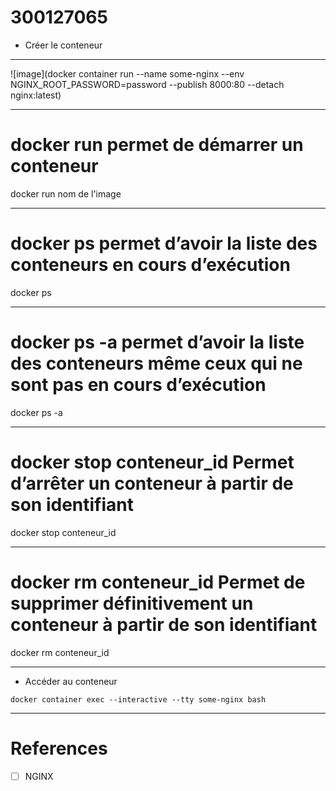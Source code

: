 # 300127065

* Créer le conteneur

-------------------------------------------------------------------------------------------

![image](docker container run --name some-nginx --env NGINX_ROOT_PASSWORD=password --publish 8000:80 --detach nginx:latest)

------------------------------------------------------------------------------------------------
# docker run permet de démarrer un conteneur

docker run nom de l'image 

------------------------------------------------------------------------------------------------

# docker ps	permet d’avoir la liste des conteneurs en cours d’exécution

docker ps

------------------------------------------------------------------------------------------------

# docker ps -a	permet d’avoir la liste des conteneurs même ceux qui ne sont pas en cours d’exécution

docker ps -a

------------------------------------------------------------------------------------------------

# docker stop conteneur_id Permet d’arrêter un conteneur à partir de son identifiant

docker stop conteneur_id

------------------------------------------------------------------------------------------------

# docker rm conteneur_id	Permet de supprimer définitivement un conteneur à partir de son identifiant

docker rm conteneur_id

------------------------------------------------------------------------------------------------

* Accéder au conteneur

```
docker container exec --interactive --tty some-nginx bash
```
------------------------------------------------------------------------------------------------
# References

- [ ] NGINX

